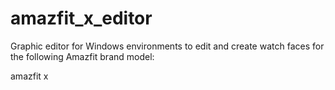 # amazfit_x_editor

Graphic editor for Windows environments to edit and create watch faces for the following Amazfit brand model:

amazfit x
